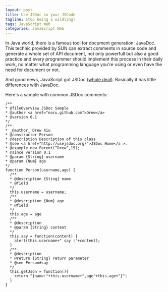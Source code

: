 ```yaml
---
layout: post
title: Use JSDoc in your JSCode
tagline: stop being a wildling!
tags: JavaScript Web
categories: JavaScript Web
---
```


In Java world, there is a famous tool for document generation: JavaDoc. This technic provided by SUN can extract comments in source code and generate a whole set of API document, not only powerfull but also a good practice and every programmer should implement this process in their daily work, no matter what programming language you're using or even have the need for document or not.

And good news, JavaScript got JSDoc [(whole deal)](http://http://usejsdoc.org/). Basically it has little differences with JavaDoc.

Here's a sample with common JSDoc comments:

 
    /** 
    * @fileOverview JSDoc Sample
    * @author <a href="noru.github.com">Drew</a> 
    * @version 0.1 
    */ 
    /** 
    * _@author_ Drew Xiu
    * @constructor Person 
    * @description Description of this class 
    * @see <a href="http://usejsdoc.org/">JSDoc Home</a >. 
    * @example new Parent(“Drew”,15); 
    * @since version 0.1 
    * @param {String} username 
    * @param {Num} age
    */ 
    function Person(username,age) { 
      /** 
      * @description {Sting} name
      * @field 
      */ 
      this.username = username; 
      /** 
      * @description {Num} age
      * @field 
      */ 
      this.age = age 
      /** 
      * @description
      * @param {String} content
      */ 
      this.say = function(content) { 
        alert(this.username+" say :"+content); 
      } 
      /** 
      * @description 
      * @return {String} return parameter
      * @see Person#say 
      */ 
      this.getJson = function(){ 
        return "{name:"+this.username+",age"+this.age+"}"; 
      } 
    } 
